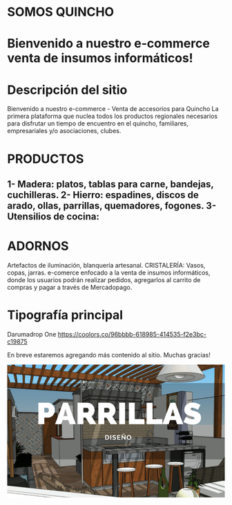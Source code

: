 # SOMOS QUINCHO
# Bienvenido a nuestro e-commerce venta de insumos informáticos!

# Descripción del sitio
Bienvenido a nuestro e-commerce - Venta de accesorios para Quincho
La primera plataforma que nuclea todos los productos regionales necesarios para disfrutar un tiempo de encuentro en el quincho, familiares, empresariales y/o asociaciones, clubes. 

# PRODUCTOS
1- Madera: platos, tablas para carne, bandejas, cuchilleras.
2- Hierro: espadines, discos de arado, ollas, parrillas, quemadores, fogones.
3- Utensilios de cocina:
-----------------------------------------------------------------------------
# ADORNOS
Artefactos de iluminación, blanquería artesanal.
CRISTALERÍA: Vasos, copas, jarras.
e-comerce enfocado a la venta de insumos informáticos, donde los usuarios podrán realizar pedidos, agregarlos al carrito de compras y pagar a través de Mercadopago.

# Tipografía principal
Darumadrop One
https://coolors.co/96bbbb-618985-414535-f2e3bc-c19875

En breve estaremos agregando más contenido al sitio.
Muchas gracias!

![SomosQuincho](imagenes/Portada-para-post-TERRAZA-Y-CONSULTORES-2.webp)